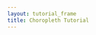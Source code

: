 ```yaml
---
layout: tutorial_frame
title: Choropleth Tutorial
---
```


<script type="text/javascript" src="us-states.js"></script>
<script type="text/javascript">

	let map = L.map('map').setView([37.8, -96], 4);

	var tiles = L.tileLayer('https://api.mapbox.com/styles/v1/{id}/tiles/{z}/{x}/{y}?access_token=pk.eyJ1IjoibWFwYm94IiwiYSI6ImNpejY4NXVycTA2emYycXBndHRqcmZ3N3gifQ.rJcFIG214AriISLbB6B5aw', {
		maxZoom: 18,
		attribution: 'Map data &copy; <a href="https://www.openstreetmap.org/copyright">OpenStreetMap</a> contributors, ' +
			'Imagery © <a href="https://www.mapbox.com/">Mapbox</a>',
		id: 'mapbox/light-v9',
		tileSize: 512,
		zoomOffset: -1
	}).addTo(map);

	// get color depending on population density value
	function getColor(d) {
		return d > 1000 ? '#800026' :
			d > 500  ? '#BD0026' :
			d > 200  ? '#E31A1C' :
			d > 100  ? '#FC4E2A' :
			d > 50   ? '#FD8D3C' :
			d > 20   ? '#FEB24C' :
			d > 10   ? '#FED976' : '#FFEDA0';
	}

	function style(feature) {
		return {
			weight: 2,
			opacity: 1,
			color: 'white',
			dashArray: '3',
			fillOpacity: 0.7,
			fillColor: getColor(feature.properties.density)
		};
	}

	/* global statesData */
	var geojson = L.geoJson(statesData, {
		style: style,
	}).addTo(map);

</script>
